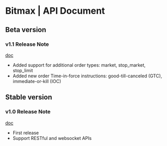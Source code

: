 Bitmax | API Document
==============================================

Beta version
----------------------------------------------

### v1.1 Release Note

[doc](bitmax-api-doc-v1.1.md)

* Added support for additional order types: market, stop_market, stop_limit
* Added new order Time-in-force instructions: good-till-canceled (GTC), immediate-or-kill (IOC)


Stable version
----------------------------------------------

### v1.0 Release Note

[doc](bitmax-api-doc-v1.0.md)

* First release
* Support RESTful and websocket APIs
